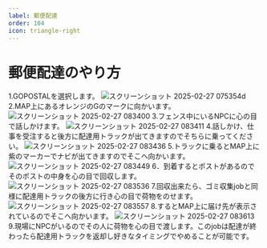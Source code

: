 ```yaml
---
label: 郵便配達
order: 104
icon: triangle-right
---
```


# 郵便配達のやり方
1.GOPOSTALを選択します。
![スクリーンショット 2025-02-27 075354d](https://github.com/user-attachments/assets/6cac2bd4-ab08-4dfd-91be-75a6c958bd5c)
2.MAP上にあるオレンジのGのマークに向かいます。
![スクリーンショット 2025-02-27 083400](https://github.com/user-attachments/assets/d2d7ca9b-d66a-4d94-9115-6945d84e8050)
3.フェンス中にいるNPCに心の目で話しかけます。
![スクリーンショット 2025-02-27 083411](https://github.com/user-attachments/assets/23e29f57-eb7f-42e3-8a8e-4ad01ecc8536)
4.話しかけ、仕事を受注すると後方に配達用トラックが出てきますのでそちらに乗ってください。
![スクリーンショット 2025-02-27 083436](https://github.com/user-attachments/assets/b2ed0ea4-427e-48e3-9645-823884c7e180)
5.トラックに乗るとMAP上に紫のマーカーでナビが出てきますのでそこへ向かいます。
![スクリーンショット 2025-02-27 083449](https://github.com/user-attachments/assets/2ed83b13-5a4d-473d-8df9-cbbda079838a)
6．到着するとポストがあるのでそのポストの中身を心の目で回収します。
![スクリーンショット 2025-02-27 083536](https://github.com/user-attachments/assets/2281e466-11ad-4c08-af30-d5b61572d278)
7.回収出来たら、ゴミ収集jobと同様に配達用トラックの後方に行き心の目で荷物をのせます。
![スクリーンショット 2025-02-27 083557](https://github.com/user-attachments/assets/44063d70-e4a2-4285-afc0-0778dac7e57b)
8.するとMAP上に届け先が表示されているのでそこへ向かいます。
![スクリーンショット 2025-02-27 083613](https://github.com/user-attachments/assets/1a2db58b-97e2-4f44-b9c8-38d9e8ae3797)
9.現場にNPCがいるのでその人に荷物を心の目で渡します。このjobは配達が終わったら配達用トラックを返却し好きなタイミングでやめることが可能です。
